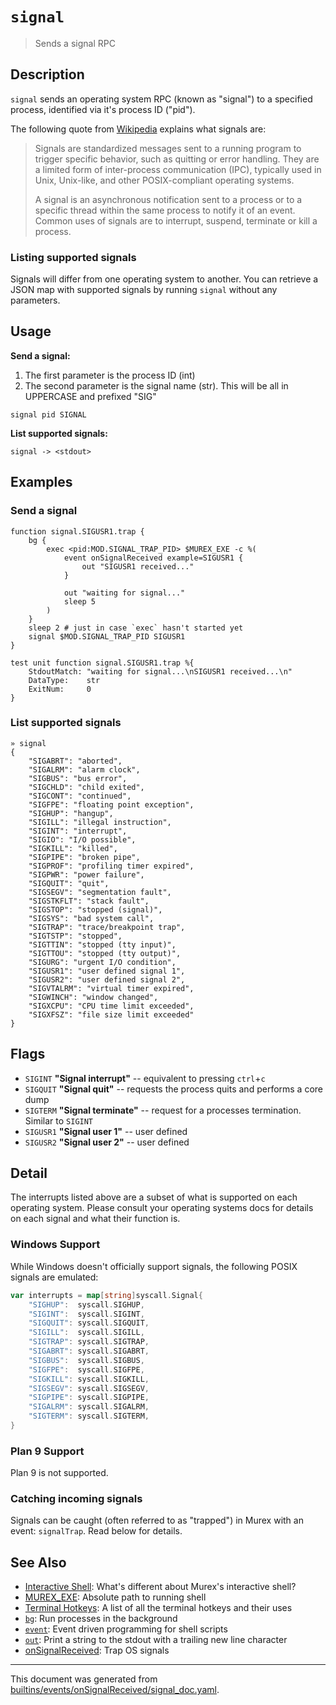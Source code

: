 # `signal`

> Sends a signal RPC

## Description

`signal` sends an operating system RPC (known as "signal") to a specified
process, identified via it's process ID ("pid").

The following quote from [Wikipedia](https://en.wikipedia.org/wiki/Signal_(IPC))
explains what signals are:

> Signals are standardized messages sent to a running program to trigger
> specific behavior, such as quitting or error handling. They are a limited
> form of inter-process communication (IPC), typically used in Unix, Unix-like,
> and other POSIX-compliant operating systems.
>
> A signal is an asynchronous notification sent to a process or to a specific
> thread within the same process to notify it of an event. Common uses of
> signals are to interrupt, suspend, terminate or kill a process.

### Listing supported signals

Signals will differ from one operating system to another. You can retrieve a
JSON map with supported signals by running `signal` without any parameters.

## Usage

**Send a signal:**

1. The first parameter is the process ID (int)
2. The second parameter is the signal name (str). This will be all in
   UPPERCASE and prefixed "SIG"

```
signal pid SIGNAL
```

**List supported signals:**

```
signal -> <stdout>
```

## Examples

### Send a signal

```
function signal.SIGUSR1.trap {
    bg {
        exec <pid:MOD.SIGNAL_TRAP_PID> $MUREX_EXE -c %(
            event onSignalReceived example=SIGUSR1 {
                out "SIGUSR1 received..."
            }

            out "waiting for signal..."
            sleep 5
        )
    }
    sleep 2 # just in case `exec` hasn't started yet
    signal $MOD.SIGNAL_TRAP_PID SIGUSR1
}

test unit function signal.SIGUSR1.trap %{
    StdoutMatch: "waiting for signal...\nSIGUSR1 received...\n"
    DataType:    str
    ExitNum:     0
}
```

### List supported signals

```
» signal
{
    "SIGABRT": "aborted",
    "SIGALRM": "alarm clock",
    "SIGBUS": "bus error",
    "SIGCHLD": "child exited",
    "SIGCONT": "continued",
    "SIGFPE": "floating point exception",
    "SIGHUP": "hangup",
    "SIGILL": "illegal instruction",
    "SIGINT": "interrupt",
    "SIGIO": "I/O possible",
    "SIGKILL": "killed",
    "SIGPIPE": "broken pipe",
    "SIGPROF": "profiling timer expired",
    "SIGPWR": "power failure",
    "SIGQUIT": "quit",
    "SIGSEGV": "segmentation fault",
    "SIGSTKFLT": "stack fault",
    "SIGSTOP": "stopped (signal)",
    "SIGSYS": "bad system call",
    "SIGTRAP": "trace/breakpoint trap",
    "SIGTSTP": "stopped",
    "SIGTTIN": "stopped (tty input)",
    "SIGTTOU": "stopped (tty output)",
    "SIGURG": "urgent I/O condition",
    "SIGUSR1": "user defined signal 1",
    "SIGUSR2": "user defined signal 2",
    "SIGVTALRM": "virtual timer expired",
    "SIGWINCH": "window changed",
    "SIGXCPU": "CPU time limit exceeded",
    "SIGXFSZ": "file size limit exceeded"
}
```

## Flags

* `SIGINT`
    **"Signal interrupt"** -- equivalent to pressing `ctrl`+`c`
* `SIGQUIT`
    **"Signal quit"** -- requests the process quits and performs a core dump
* `SIGTERM`
    **"Signal terminate"** -- request for a processes termination. Similar to `SIGINT`
* `SIGUSR1`
    **"Signal user 1"** -- user defined
* `SIGUSR2`
    **"Signal user 2"** -- user defined

## Detail

The interrupts listed above are a subset of what is supported on each operating
system. Please consult your operating systems docs for details on each signal
and what their function is.

### Windows Support

While Windows doesn't officially support signals, the following POSIX signals
are emulated:

```go
var interrupts = map[string]syscall.Signal{
	"SIGHUP":  syscall.SIGHUP,
	"SIGINT":  syscall.SIGINT,
	"SIGQUIT": syscall.SIGQUIT,
	"SIGILL":  syscall.SIGILL,
	"SIGTRAP": syscall.SIGTRAP,
	"SIGABRT": syscall.SIGABRT,
	"SIGBUS":  syscall.SIGBUS,
	"SIGFPE":  syscall.SIGFPE,
	"SIGKILL": syscall.SIGKILL,
	"SIGSEGV": syscall.SIGSEGV,
	"SIGPIPE": syscall.SIGPIPE,
	"SIGALRM": syscall.SIGALRM,
	"SIGTERM": syscall.SIGTERM,
}
```

### Plan 9 Support

Plan 9 is not supported.

### Catching incoming signals

Signals can be caught (often referred to as "trapped") in Murex with an event:
`signalTrap`. Read below for details.

## See Also

* [Interactive Shell](../user-guide/interactive-shell.md):
  What's different about Murex's interactive shell?
* [MUREX_EXE](../variables/murex_exe.md):
  Absolute path to running shell
* [Terminal Hotkeys](../user-guide/terminal-keys.md):
  A list of all the terminal hotkeys and their uses
* [`bg`](../commands/bg.md):
  Run processes in the background
* [`event`](../commands/event.md):
  Event driven programming for shell scripts
* [`out`](../commands/out.md):
  Print a string to the stdout with a trailing new line character
* [onSignalReceived](../events/onsignalreceived.md):
  Trap OS signals

<hr/>

This document was generated from [builtins/events/onSignalReceived/signal_doc.yaml](https://github.com/lmorg/murex/blob/master/builtins/events/onSignalReceived/signal_doc.yaml).